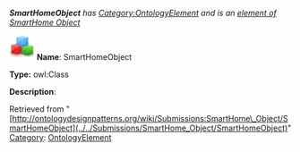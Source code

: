 ___SmartHomeObject__ has [Category:OntologyElement](../../Category/OntologyElement "Category:OntologyElement") and is an [element of](../../Property/ElementOf "Property:ElementOf") [SmartHome Object](../../Submissions/SmartHome_Object "Submissions:SmartHome Object")_


  




[![Class](../../images/thumb/2/27/Class.gif/45px-Class.gif)](../../Image/Class.gif "Class")
__Name__: SmartHomeObject 


__Type:__ owl:Class 


__Description__: 





Retrieved from "[http://ontologydesignpatterns.org/wiki/Submissions:SmartHome\_Object/SmartHomeObject](../../Submissions/SmartHome_Object/SmartHomeObject)"
 [Category](http://ontologydesignpatterns.org/wiki/Special:Categories "Special:Categories"): [OntologyElement](../../Category/OntologyElement "Category:OntologyElement")